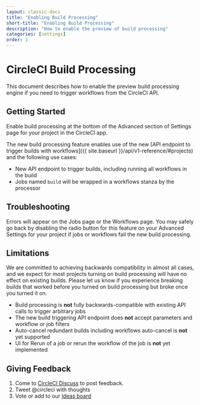 ```yaml
---
layout: classic-docs
title: "Enabling Build Processing"
short-title: "Enabling Build Processing"
description: "How to enable the preview of build processing"
categories: [settings]
order: 1
---
```


# CircleCI Build Processing

This document describes how to enable the preview build processing engine if you need to trigger workflows from the CircleCI API.

## Getting Started
Enable build processing at the bottom of the Advanced section of Settings page for your project in the CircleCI app. 

The new build processing feature enables use of the new [API endpoint to trigger builds with workflows]({{ site.baseurl }}/api/v1-reference/#projects) and the following use cases:

- New API endpoint to trigger builds, including running all workflows in the build
- Jobs named `build` will be wrapped in a workflows stanza by the processor

## Troubleshooting

Errors will appear on the Jobs page or the Workflows page. You may safely go back by disabling the radio button for this feature on your Advanced Settings for your project if jobs or workflows fail the new build processing.

## Limitations
We are committed to achieving backwards compatibility in almost all cases, and we expect for most projects turning on build processing will have no effect on existing builds. Please let us know if you experience breaking builds that worked before you turned on build processing but broke once you turned it on. 

- Build processing is **not** fully backwards-compatible with existing API calls to trigger arbitrary jobs
- The new build triggering API endpoint does **not** accept parameters and workflow or job filters
- Auto-cancel redundant builds including workflows auto-cancel is **not** yet supported
- UI for Rerun of a job or rerun the workflow of the job is **not** yet implemented

## Giving Feedback
1. Come to [CircleCI Discuss](https://discuss.circleci.com/t/2-1-config-and-build-processing/24102) to post feedback.
2. Tweet @circleci with thoughts
3. Vote or add to our [Ideas board](https://circleci.com/ideas/)
